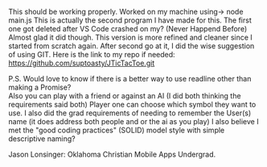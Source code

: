 This should be working properly. Worked on my machine using-> node main.js
This is actually the second program I have made for this.
The first one got deleted after VS Code crashed on my? (Never Happend Before)
Almost glad it did though. This version is more refined and cleaner since I started from scratch again.
After second go at it, I did the wise suggestion of using GIT.
Here is the link to my repo if needed:  https://github.com/suptoasty/JTicTacToe.git

P.S. Would love to know if there is a better way to use readline other than making a Promise?  
Also you can play with a friend or against an AI (I did both thinking the requirements said both)
Player one can choose which symbol they want to use.
I also did the grad requirements of needing to remember the User(s) name (it does address both people and or the ai as you play)
I also believe I met the "good coding practices" (SOLID) model style with simple descriptive naming?

Jason Lonsinger: Oklahoma Christian Mobile Apps Undergrad.